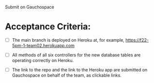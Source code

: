 Submit on Gauchospace

# Acceptance Criteria:

- [ ] The main branch is deployed on Heroku at, for example,
      <https://f22-5pm-1-team02.herokuapp.com>
- [ ] All methods of all six controllers for the new database tables
      are operating correctly on Heroku.
- [ ] The link to the repo and the link to the Heroku app are submitted on 
      Gauchospace on behalf of the team, as clickable links.

      



